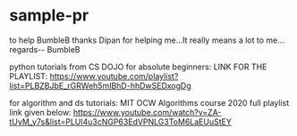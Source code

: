 # sample-pr
to help BumbleB
        thanks Dipan for helping me...It really means a lot to me...
         regards-- BumbleB



python tutorials from CS DOJO for absolute beginners:
LINK FOR THE PLAYLIST:
https://www.youtube.com/playlist?list=PLBZBJbE_rGRWeh5mIBhD-hhDwSEDxogDg


for algorithm and ds tutorials:
MIT OCW Algorithms course 2020 full playlist link given below:
https://www.youtube.com/watch?v=ZA-tUyM_y7s&list=PLUl4u3cNGP63EdVPNLG3ToM6LaEUuStEY
